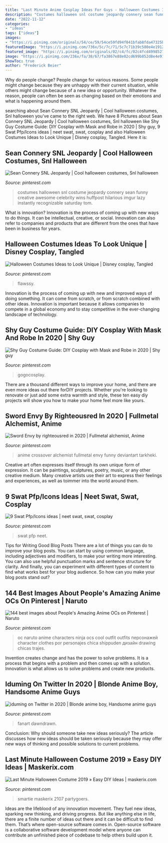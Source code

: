 ```yaml
---
title: "Last Minute Anime Cosplay Ideas For Guys - Halloween Costumes Ideas To Look Unique"
description: "Costumes halloween snl costume jeopardy connery sean funny creative awesome celebrity wins huffpost hilarious imgur lazy instantly recognizable saturday tom"
date: "2022-11-12"
categories:
- "ideas"
tags: ["ideas"]
images:
- "https://i.pinimg.com/originals/54/ce/59/54ce59fd94f041bfab8fda47325beb08.jpg"
featuredImage: "https://i.pinimg.com/736x/5c/7c/71/5c7c71b39c580e4e1912e230bc38a2ad.jpg"
featured_image: "https://i.pinimg.com/originals/02/c4/fc/02c4fcd49985276b7ae6a1614dfbdf80.jpg"
image: "https://i.pinimg.com/236x/fa/38/67/fa3867e88e02cd699b852d8e4e911580.jpg"
ShowToc: true
author: "Frederick Beier"
---
```



Why do people change?
People change for various reasons. Some people might change because they are unhappy with their current situation, while others might change because of a new idea or opportunity. Whatever the reason, people can often be seen as changing based on their emotions and what is happening around them.

	

		
searching about Sean Connery SNL Jeopardy | Cool halloween costumes, Snl halloween you've came to the right web. We have 8 Pictures about Sean Connery SNL Jeopardy | Cool halloween costumes, Snl halloween like Shy Guy Costume Guide: DIY Cosplay with Mask and Robe in 2020 | Shy guy, 9 Swat Pfp/Icons ideas | neet swat, swat, cosplay and also Halloween Costumes Ideas to Look Unique | Disney cosplay, Tangled. Here it is:
		
    
## Sean Connery SNL Jeopardy | Cool Halloween Costumes, Snl Halloween

<img loading=lazy src="https://i.pinimg.com/originals/02/c4/fc/02c4fcd49985276b7ae6a1614dfbdf80.jpg" onerror="this.onerror=null;this.src='https://tse2.mm.bing.net/th?id=OIP.fEyO0mnYK8wXxoSUVipJRQHaJ3&amp;pid=15.1';" alt="Sean Connery SNL Jeopardy | Cool halloween costumes, Snl halloween">

_Source: pinterest.com_

>costumes halloween snl costume jeopardy connery sean funny creative awesome celebrity wins huffpost hilarious imgur lazy instantly recognizable saturday tom. 

	

What is innovation?
Innovation is the process of coming up with new ways to do things. It can be intellectual, creative, or social. Innovation can also refer to companies and products that are different from the ones that have been in business for years.

    
## Halloween Costumes Ideas To Look Unique | Disney Cosplay, Tangled

<img loading=lazy src="https://i.pinimg.com/originals/bd/25/8d/bd258d49ca75e5c6638f7bfb29b113bf.jpg" onerror="this.onerror=null;this.src='https://tse2.mm.bing.net/th?id=OIP.Opzi550JhFw98LWJBy5lWAHaKC&amp;pid=15.1';" alt="Halloween Costumes Ideas to Look Unique | Disney cosplay, Tangled">

_Source: pinterest.com_

>flawssy. 

	

Innovation is the process of coming up with new and improved ways of doing something. It can come from scratch, or from scratch combined with other ideas. Innovation is important because it allows companies to compete in a global economy and to stay competitive in the ever-changing landscape of technology.

    
## Shy Guy Costume Guide: DIY Cosplay With Mask And Robe In 2020 | Shy Guy

<img loading=lazy src="https://i.pinimg.com/736x/5c/7c/71/5c7c71b39c580e4e1912e230bc38a2ad.jpg" onerror="this.onerror=null;this.src='https://tse4.mm.bing.net/th?id=OIP.zo97f3FeOgaHQAspg3i-SAHaJH&amp;pid=15.1';" alt="Shy Guy Costume Guide: DIY Cosplay with Mask and Robe in 2020 | Shy guy">

_Source: pinterest.com_

>gogocosplay. 

	

There are a thousand different ways to improve your home, and there are even more ideas out there forDIY projects. Whether you're looking to renovate or just add some extra warmth and style, these ten easy diy projects will show you how to make your home feel more like yours.

    
## Sword Envy By Righteousred In 2020 | Fullmetal Alchemist, Anime

<img loading=lazy src="https://i.pinimg.com/736x/1c/d8/cf/1cd8cf1082d25b46818599c54faea96c--swords-life.jpg" onerror="this.onerror=null;this.src='https://tse2.mm.bing.net/th?id=OIP.QhvqlNoBuSXHFEy6xXFxmQHaL2&amp;pid=15.1';" alt="Sword Envy by righteousred in 2020 | Fullmetal alchemist, Anime">

_Source: pinterest.com_

>anime crossover alchemist fullmetal envy funny deviantart tarkheki. 

	

Creative art often expresses itself through its own unique form of expression. It can be paintings, sculptures, poetry, music, or any other creative medium. Many creative artists use their art to express their feelings and experiences, as well as toimmer into the world around them.

    
## 9 Swat Pfp/Icons Ideas | Neet Swat, Swat, Cosplay

<img loading=lazy src="https://i.pinimg.com/236x/fa/38/67/fa3867e88e02cd699b852d8e4e911580.jpg" onerror="this.onerror=null;this.src='https://tse2.mm.bing.net/th?id=OIP.8JpwWHFV6AHW9N9VfTlJrQAAAA&amp;pid=15.1';" alt="9 Swat Pfp/Icons ideas | neet swat, swat, cosplay">

_Source: pinterest.com_

>swat pfp neet. 

	

Tips for Writing Good Blog Posts
There are a lot of things you can do to improve your blog posts. You can start by using common language, including adjectives and modifiers, to make your writing more interesting. You can also use helpful punctuation marks and sentence structure for clarity. And finally, you can experiment with different types of content to find what works best for your blog audience. So how can you make your blog posts stand out?

    
## 144 Best Images About People&#039;s Amazing Anime OCs On Pinterest | Naruto

<img loading=lazy src="https://s-media-cache-ak0.pinimg.com/736x/0f/69/4a/0f694aa0880b64a820302314c80c34e8--anime-oc-naruto-oc.jpg" onerror="this.onerror=null;this.src='https://tse4.mm.bing.net/th?id=OIP.9ufvzLsmur_ulsEZa4GzdQHaQ5&amp;pid=15.1';" alt="144 best images about People&#039;s Amazing Anime OCs on Pinterest | Naruto">

_Source: pinterest.com_

>oc naruto anime characters ninja ocs cool outfit outfits персонажей character clothes por personajes chica shippuden дизайн drawing chicas trajes. 

	

Invention creates change and has the power to solve problems. It is a process that begins with a problem and then comes up with a solution. Innovation is what allows us to solve problems and create new products.

    
## Iduming On Twitter In 2020 | Blonde Anime Boy, Handsome Anime Guys

<img loading=lazy src="https://i.pinimg.com/736x/e6/70/a3/e670a380c2750ffd3bc53c70644d4fbd.jpg" onerror="this.onerror=null;this.src='https://tse3.mm.bing.net/th?id=OIP.sAIx-9USP7i3CXyPQsURPQHaH4&amp;pid=15.1';" alt="iduming on Twitter in 2020 | Blonde anime boy, Handsome anime guys">

_Source: pinterest.com_

>fanart dawndrawn. 

	

Conclusion: Why should someone take new ideas seriously?
The article discusses how new ideas should be taken seriously because they may offer new ways of thinking and possible solutions to current problems.

    
## Last Minute Halloween Costume 2019 » Easy DIY Ideas | Maskerix.com

<img loading=lazy src="https://i.pinimg.com/originals/54/ce/59/54ce59fd94f041bfab8fda47325beb08.jpg" onerror="this.onerror=null;this.src='https://tse3.mm.bing.net/th?id=OIP.aTaEjm7nkbxE55dcHarTEAHaHa&amp;pid=15.1';" alt="Last Minute Halloween Costume 2019 » Easy DIY Ideas | maskerix.com">

_Source: pinterest.com_

>smartie maskerix 2107 partygoers. 

	

Ideas are the lifeblood of any innovation movement. They fuel new ideas, sparking new thinking, and driving progress. But like anything else in life, there are a finite number of ideas out there and it can be difficult to find them. That’s where open-source software comes in. Open-source software is a collaborative software development model where anyone can contribute an unfinished piece of codebase to help others build upon it.

